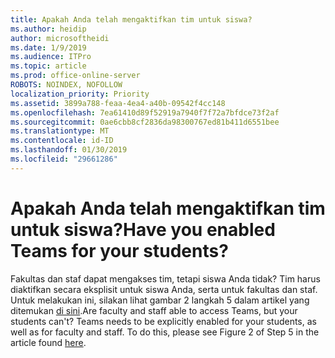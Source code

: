 ```yaml
---
title: Apakah Anda telah mengaktifkan tim untuk siswa?
ms.author: heidip
author: microsoftheidi
ms.date: 1/9/2019
ms.audience: ITPro
ms.topic: article
ms.prod: office-online-server
ROBOTS: NOINDEX, NOFOLLOW
localization_priority: Priority
ms.assetid: 3899a788-feaa-4ea4-a40b-09542f4cc148
ms.openlocfilehash: 7ea61410d89f52919a7940f7f72a7bfdce73f2af
ms.sourcegitcommit: 0ae6cbb8cf2836da98300767ed81b411d6551bee
ms.translationtype: MT
ms.contentlocale: id-ID
ms.lasthandoff: 01/30/2019
ms.locfileid: "29661286"
---
```

# <a name="have-you-enabled-teams-for-your-students"></a><span data-ttu-id="eff7f-102">Apakah Anda telah mengaktifkan tim untuk siswa?</span><span class="sxs-lookup"><span data-stu-id="eff7f-102">Have you enabled Teams for your students?</span></span>


<span data-ttu-id="eff7f-p101">Fakultas dan staf dapat mengakses tim, tetapi siswa Anda tidak? Tim harus diaktifkan secara eksplisit untuk siswa Anda, serta untuk fakultas dan staf. Untuk melakukan ini, silakan lihat gambar 2 langkah 5 dalam artikel yang ditemukan [di sini](https://docs.microsoft.com/education/get-started/enable-microsoft-teams).</span><span class="sxs-lookup"><span data-stu-id="eff7f-p101">Are faculty and staff able to access Teams, but your students can't? Teams needs to be explicitly enabled for your students, as well as for faculty and staff. To do this, please see Figure 2 of Step 5 in the article found [here](https://docs.microsoft.com/education/get-started/enable-microsoft-teams).</span></span>
  

